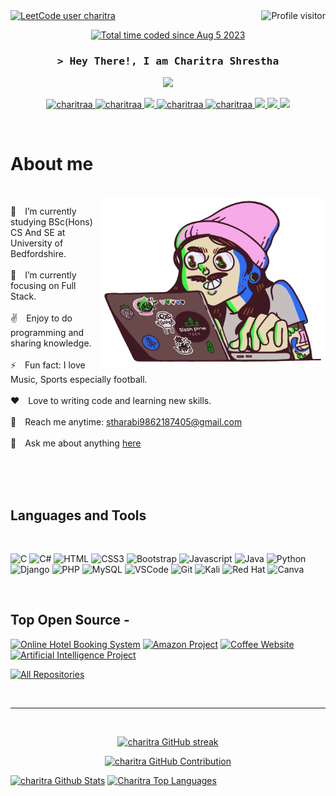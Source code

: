 
<a href="https://komarev.com/ghpvc/?username=charitraa">
  <img align="right" src="https://komarev.com/ghpvc/?username=charitraa&label=Visitors&color=blue&style=flat" alt="Profile visitor" />
</a

  [![LeetCode user charitra](https://img.shields.io/badge/dynamic/json?style=for-the-badge&labelColor=black&color=%23ffa116&label=Solved&query=solvedOverTotal&url=https%3A%2F%2Fleetcode-badge.vercel.app%2Fapi%2Fusers%2Fcharitraa&logo=leetcode&logoColor=yellow)](https://leetcode.com/charitraa/)

<p align="center"><a href="https://wakatime.com/@8b338e0c-5f4d-4b55-9596-6a45dec526a1"><img src="https://wakatime.com/badge/user/8b338e0c-5f4d-4b55-9596-6a45dec526a1.svg" alt="Total time coded since Aug 5 2023" /></a>
  </p>
    
<!-- Intro  -->
<h3 align="center">
        <samp>&gt; Hey There!, I am
                <b>Charitra Shrestha</b>
        </samp>
  
</h3>
<p align="center" >
  <a href="https://git.io/typing-svg"><img src="https://readme-typing-svg.herokuapp.com?font=Fira+code&pause=1000&color=F7F7F7&lines=Computer+Science+Undergraduate;Full+Stack+Software+Engineer;&center=true&width=500&height=50"></a>
</p>


<p align="center">
 <a href="https://www.linkedin.com/in/charitra-shrestha-78245b270/" target="_blank">
  <img src="https://img.shields.io/badge/LinkedIn-0077B5?style=for-the-badge&logo=linkedin&logoColor=white" alt="charitraa"/>
 </a>
 <a href="https://dev.to/charitraa" target="_blank">
  <img src="https://img.shields.io/badge/dev.to-0A0A0A?style=for-the-badge&logo=dev.to&logoColor=white" alt="charitraa" />
 </a>
 <a href="https://twitter.com/ROYALXGAMER9" target="_blank">
  <img src="https://img.shields.io/badge/Twitter-1DA1F2?style=for-the-badge&logo=twitter&logoColor=white" />
 </a>
 <a href="https://www.instagram.com/stha_ravii/" target="_blank">
  <img src="https://img.shields.io/badge/Instagram-fe4164?style=for-the-badge&logo=instagram&logoColor=white" alt="charitraa" />
 </a> 
 <a href="https://www.facebook.com/stharabi.charitra/" target="_blank">
  <img src="https://img.shields.io/badge/Facebook-20BEFF?&style=for-the-badge&logo=facebook&logoColor=white" alt="charitraa"  />
  </a> 
   <a href="https://www.youtube.com/@nooehack4073/" target="_blank">
  <img src="https://img.shields.io/badge/YouTube-%23FF0000.svg?style=for-the-badge&logo=YouTube&logoColor=white"  />
  </a> 
    <a href="https://www.tiktok.com/@stha_ravii" target="_blank">
  <img src="https://img.shields.io/badge/TikTok-%23000000.svg?style=for-the-badge&logo=TikTok&logoColor=white"  />
  </a>
  <a href="https://www.reddit.com/user/Choice-Eggplant-5900" target="_blank">
  <img src="https://img.shields.io/badge/Reddit-FF4500?style=for-the-badge&logo=reddit&logoColor=white" />
  </a>
  
</p>
<br />

<!-- About Section -->
 # About me
 
<p>
  <br/>
 <img align="right" width="360" src="06f21a161921919.63cd7887d0a70.gif" alt="Coding gif"/>

🔭&emsp;I’m currently studying BSc(Hons) CS And SE at University of Bedfordshire.<br/><br/>
🌱&emsp;I’m currently focusing on Full Stack.<br/><br/>
✌️&emsp;Enjoy to do programming and sharing knowledge. <br/><br/>
⚡&emsp;Fun fact: I love Music, Sports especially football. <br/><br/>
❤️&emsp;Love to writing code and learning new skills. <br/><br/>
📧&emsp;Reach me anytime: stharabi9862187405@gmail.com<br/><br/>
💬&emsp;Ask me about anything [here](https://github.com/charitraa/charitraa/issues)

</p>

<br/>
<br/>
<br/>

## Languages and Tools
<br/>

![C](https://img.shields.io/badge/c-%2300599C.svg?style=for-the-badge&logo=c&logoColor=white)
![C#](https://img.shields.io/badge/c%23-%23239120.svg?style=for-the-badge&logo=c-sharp&logoColor=white)
![HTML](https://img.shields.io/badge/HTML5-E34F26?style=for-the-badge&logo=html5&logoColor=white)
![CSS3](https://img.shields.io/badge/CSS3-1572B6?style=for-the-badge&logo=css3&logoColor=white)
![Bootstrap](https://img.shields.io/badge/bootstrap-%238511FA.svg?style=for-the-badge&logo=bootstrap&logoColor=white)
![Javascript](https://img.shields.io/badge/Javascript-F0DB4F?style=for-the-badge&labelColor=black&logo=javascript&logoColor=F0DB4F)
![Java](https://img.shields.io/badge/java-%23ED8B00.svg?style=for-the-badge&logo=openjdk&logoColor=white)
![Python](https://img.shields.io/badge/python-3670A0?style=for-the-badge&logo=python&logoColor=ffdd54)
![Django](https://img.shields.io/badge/django-%23092E20.svg?style=for-the-badge&logo=django&logoColor=white)
![PHP](https://img.shields.io/badge/php-%23777BB4.svg?style=for-the-badge&logo=php&logoColor=white)
![MySQL](https://img.shields.io/badge/mysql-%2300f.svg?style=for-the-badge&logo=mysql&logoColor=white)
![VSCode](https://img.shields.io/badge/Visual_Studio-0078d7?style=for-the-badge&logo=visual%20studio&logoColor=white)
![Git](https://img.shields.io/badge/Git-F05032?style=for-the-badge&logo=git&logoColor=white)
![Kali](https://img.shields.io/badge/Kali_Linux-268BEE?style=for-the-badge&logo=kalilinux&logoColor=white)
![Red Hat](https://img.shields.io/badge/Red%20Hat-EE0000?style=for-the-badge&logo=redhat&logoColor=white)
![Canva](https://img.shields.io/badge/Canva-%2300C4CC.svg?style=for-the-badge&logo=Canva&logoColor=white)

<br/>

## Top Open Source -
[![Online Hotel Booking System ](https://github-readme-stats.vercel.app/api/pin/?username=charitraa&repo=Online-Hotel-Booking-System&border_color=7F3FBF&bg_color=0D1117&title_color=C9D1D9&text_color=8B949E&icon_color=7F3FBF)](https://github.com/charitraa/Online-Hotel-Booking-System)
[![Amazon Project](https://github-readme-stats.vercel.app/api/pin/?username=charitraa&repo=Amazon-Project&border_color=7F3FBF&bg_color=0D1117&title_color=C9D1D9&text_color=8B949E&icon_color=7F3FBF)](https://github.com/charitraa/Amazon-Project)
[![Coffee Website](https://github-readme-stats.vercel.app/api/pin/?username=charitraa&repo=Coffee-Website&border_color=7F3FBF&bg_color=0D1117&title_color=C9D1D9&text_color=8B949E&icon_color=7F3FBF)](https://github.com/charitraa/Coffee-Website)
[![Artificial Intelligence Project](https://github-readme-stats.vercel.app/api/pin/?username=charitraa&repo=Artificial-Intelligence-Project&border_color=7F3FBF&bg_color=0D1117&title_color=C9D1D9&text_color=8B949E&icon_color=7F3FBF)](https://github.com/charitraa/Artificial-Intelligence-Project)

<p align="left">
  <a href="https://github.com/charitraa?tab=repositories" target="_blank"><img alt="All Repositories" title="All Repositories" src="https://img.shields.io/badge/-All%20Repos-2962FF?style=for-the-badge&logo=koding&logoColor=white"/></a>
</p>

<br/>
<hr/>
<br/>

<p align="center">
  <a href="https://github.com/charitraa">
    <img src="https://github-readme-streak-stats.herokuapp.com/?user=charitraa&theme=radical&border=7F3FBF&background=0D1117" alt="charitra GitHub streak"/>
  </a>
</p>

<p align="center">
  <a href="https://github.com/charitraa">
    <img src="https://github-profile-summary-cards.vercel.app/api/cards/profile-details?username=charitraa&theme=radical" alt="charitra GitHub Contribution"/>
  </a>
</p>

<a> 
    <a href="https://github.com/charitraa"><img alt="charitra Github Stats" src="https://github-readme-stats.vercel.app/api?username=charitraa&show_icons=true&count_private=true&theme=react&border_color=7F3FBF&bg_color=0D1117&title_color=F85D7F&icon_color=F8D866" height="192px" width="49.5%"/></a>
  <a href="https://github.com/charitraa"><img alt="Charitra Top Languages" src="https://denvercoder1-github-readme-stats.vercel.app/api/top-langs/?username=charitraa&langs_count=8&layout=compact&theme=react&border_color=7F3FBF&bg_color=0D1117&title_color=F85D7F&icon_color=F8D866" height="192px" width="49.5%"/></a>
  <br/>
</a>
